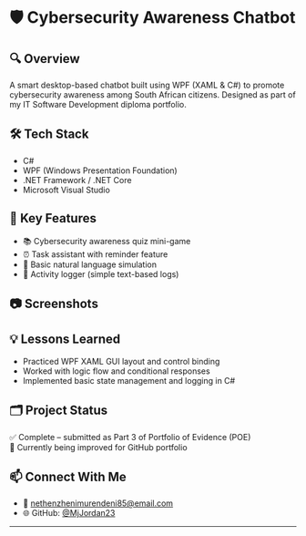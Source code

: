 # 🛡 Cybersecurity Awareness Chatbot

## 🔍 Overview
A smart desktop-based chatbot built using WPF (XAML & C#) to promote cybersecurity awareness among South African citizens. Designed as part of my IT Software Development diploma portfolio.

## 🛠 Tech Stack
- C#
- WPF (Windows Presentation Foundation)
- .NET Framework / .NET Core
- Microsoft Visual Studio

## 🚀 Key Features
- 📚 Cybersecurity awareness quiz mini-game
- ⏰ Task assistant with reminder feature
- 💬 Basic natural language simulation
- 🧾 Activity logger (simple text-based logs)

## 📷 Screenshots



## 💡 Lessons Learned
- Practiced WPF XAML GUI layout and control binding  
- Worked with logic flow and conditional responses  
- Implemented basic state management and logging in C#

## 🗂 Project Status
✅ Complete – submitted as Part 3 of Portfolio of Evidence (POE)  
📌 Currently being improved for GitHub portfolio

## 📫 Connect With Me
- 📧 nethenzhenimurendeni85@email.com  
- 🌐 GitHub: [@MjJordan23](https://github.com/MjJordan23)

---
